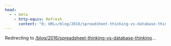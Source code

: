 ```yaml
---
head:
  - - meta
    - http-equiv: Refresh
      content: "0; URL=/blog/2016/spreadsheet-thinking-vs-database-thinking"
---
```


Redirecting to <a href="/blog/2016/spreadsheet-thinking-vs-database-thinking">/blog/2016/spreadsheet-thinking-vs-database-thinking</a>…